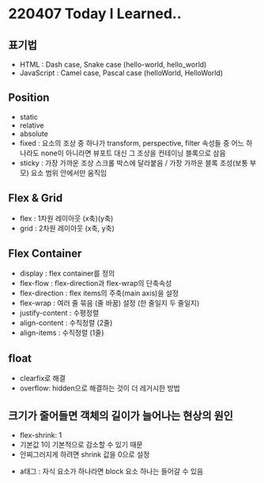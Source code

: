 # 220407 Today I Learned..

## 표기법
- HTML :  Dash case, Snake case
	(hello-world, hello_world)
- JavaScript : Camel case, Pascal case (helloWorld, HelloWorld)

## Position
- static
- relative
- absolute
- fixed : 요소의 조상 중 하나가 transform, perspective, filter 속성들 중 어느 하나라도 none이 아니라면 뷰포트 대신 그 조상을 컨테이닝 블록으로 삼음
- sticky : 가장 가까운 조상 스크롤 박스에 달라붙음 / 가장 가까운 블록 조성(보통 부모) 요소 범위 안에서만 움직임

## Flex & Grid
- flex : 1차원 레이아웃 (x축)(y축)
- grid : 2차원 레이아웃 (x축, y축)

## Flex Container
- display : flex container를 정의
- flex-flow : flex-direction과 flex-wrap의 단축속성
- flex-direction : flex items의 주축(main axis)을 설정
- flex-wrap : 여러 줄 묶음 (줄 바꿈) 설정 (한 줄일지 두 줄일지)
- justify-content : 수평정렬
- align-content : 수직정렬 (2줄)
- align-items : 수직정렬 (1줄)

## float
- clearfix로 해결
- overflow: hidden으로 해결하는 것이 더 레거시한 방법

## 크기가 줄어들면 객체의 길이가 늘어나는 현상의 원인
- flex-shrink: 1
- 기본값 1이 기본적으로 감소할 수 있기 때문
- 안찌그러지게 하려면 shrink 값을 0으로 설정

* a태그 : 자식 요소가 하나라면 block 요소 하나는 들어갈 수 있음

